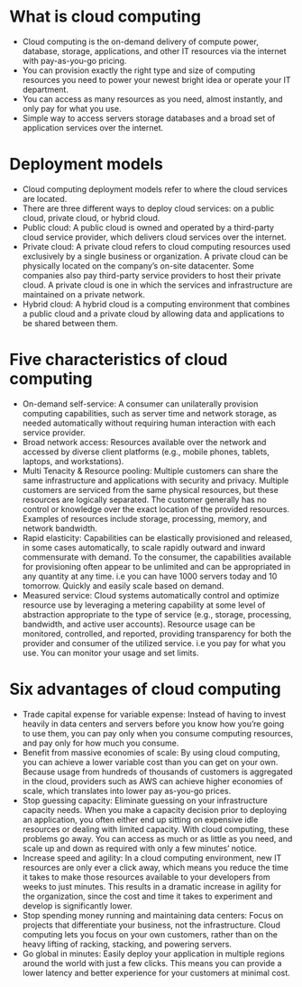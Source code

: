 # What is cloud computing
- Cloud computing is the on-demand delivery of compute power, database, storage, applications, and other IT resources via the internet with pay-as-you-go pricing.
- You can provision exactly the right type and size of computing resources you need to power your newest bright idea or operate your IT department.
- You can access as many resources as you need, almost instantly, and only pay for what you use.
- Simple way to access servers storage databases and a broad set of application services over the internet.

# Deployment models
- Cloud computing deployment models refer to where the cloud services are located.
- There are three different ways to deploy cloud services: on a public cloud, private cloud, or hybrid cloud.
- Public cloud: A public cloud is owned and operated by a third-party cloud service provider, which delivers cloud services over the internet.  
- Private cloud: A private cloud refers to cloud computing resources used exclusively by a single business or organization. A private cloud can be physically located on the company’s on-site datacenter. Some companies also pay third-party service providers to host their private cloud. A private cloud is one in which the services and infrastructure are maintained on a private network.
- Hybrid cloud: A hybrid cloud is a computing environment that combines a public cloud and a private cloud by allowing data and applications to be shared between them.

# Five characteristics of cloud computing
- On-demand self-service: A consumer can unilaterally provision computing capabilities, such as server time and network storage, as needed automatically without requiring human interaction with each service provider.
- Broad network access: Resources available over the network and accessed by diverse client platforms (e.g., mobile phones, tablets, laptops, and workstations).
- Multi Tenacity & Resource pooling: Multiple customers can share the same infrastructure and applications with security and privacy.
Multiple customers are serviced from the same physical resources, but these resources are logically separated. The customer generally has no control or knowledge over the exact location of the provided resources. Examples of resources include storage, processing, memory, and network bandwidth.
- Rapid elasticity: Capabilities can be elastically provisioned and released, in some cases automatically, to scale rapidly outward and inward commensurate with demand. To the consumer, the capabilities available for provisioning often appear to be unlimited and can be appropriated in any quantity at any time.
i.e you can have 1000 servers today and 10 tomorrow. Quickly and easily scale based on demand.
- Measured service: Cloud systems automatically control and optimize resource use by leveraging a metering capability at some level of abstraction appropriate to the type of service (e.g., storage, processing, bandwidth, and active user accounts). Resource usage can be monitored, controlled, and reported, providing transparency for both the provider and consumer of the utilized service.
i.e you pay for what you use. You can monitor your usage and set limits.

# Six advantages of cloud computing
- Trade capital expense for variable expense: Instead of having to invest heavily in data centers and servers before you know how you’re going to use them, you can pay only when you consume computing resources, and pay only for how much you consume.
- Benefit from massive economies of scale: By using cloud computing, you can achieve a lower variable cost than you can get on your own. Because usage from hundreds of thousands of customers is aggregated in the cloud, providers such as AWS can achieve higher economies of scale, which translates into lower pay as-you-go prices.
- Stop guessing capacity: Eliminate guessing on your infrastructure capacity needs. When you make a capacity decision prior to deploying an application, you often either end up sitting on expensive idle resources or dealing with limited capacity. With cloud computing, these problems go away. You can access as much or as little as you need, and scale up and down as required with only a few minutes’ notice.
- Increase speed and agility: In a cloud computing environment, new IT resources are only ever a click away, which means you reduce the time it takes to make those resources available to your developers from weeks to just minutes. This results in a dramatic increase in agility for the organization, since the cost and time it takes to experiment and develop is significantly lower.
- Stop spending money running and maintaining data centers: Focus on projects that differentiate your business, not the infrastructure. Cloud computing lets you focus on your own customers, rather than on the heavy lifting of racking, stacking, and powering servers.
- Go global in minutes: Easily deploy your application in multiple regions around the world with just a few clicks. This means you can provide a lower latency and better experience for your customers at minimal cost.
